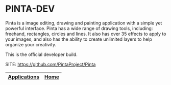 # PINTA-DEV

 Pinta is a image editing, drawing and painting application with a simple yet powerful interface. Pinta has a wide range of drawing tools, including: freehand, rectangles, circles and lines. It also has over 35 effects to apply to your images, and also has the ability to create unlimited layers to help organize your creativity.
 
 This is the official developer build.

 SITE: https://github.com/PintaProject/Pinta

 | [Applications](https://portable-linux-apps.github.io/apps.html) | [Home](https://portable-linux-apps.github.io)
 | --- | --- |
